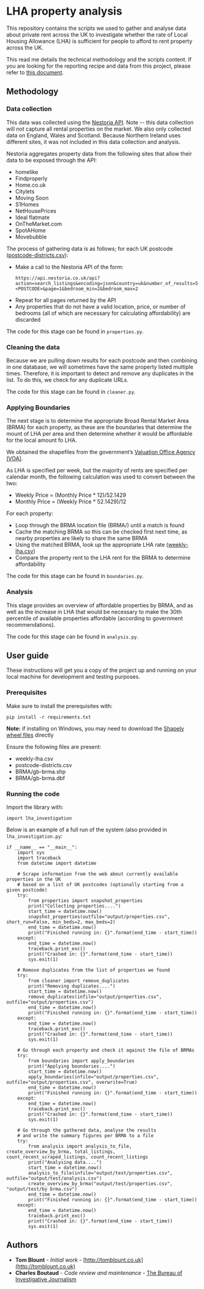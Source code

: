 # LHA property analysis

This repository contains the scripts we used to gather and analyse data about private rent across the UK to investigate whether the rate of Local Housing Allowance (LHA) is sufficient for people to afford to rent property across the UK.

This read me details the technical methodology and the scripts content. If you are looking for the reporting recipe and data from this project, please refer to [this document](https://docs.google.com/document/d/1ydf6xjYjCQtHPCefNGRZyQEmAG23UOJpCoyIk0UL6HA/).

## Methodology

### Data collection
This data was collected using the [Nestoria API](https://www.nestoria.co.uk/help/api). Note -- this data collection will not capture all rental properties on the market. We also only collected data on England, Wales and Scotland. Because Northern Ireland uses different sites, it was not included in this data collection and analysis.

Nestoria aggregates property data from the following sites that allow their data to be exposed through the API:
* homelike
* Findproperly
* Home.co.uk
* Citylets
* Moving Soon
* S1Homes
* NetHousePrices
* Ideal flatmate
* OnTheMarket.com
* SpotAHome
* Movebubble

The process of gathering data is as follows; for each UK postcode ([postcode-districts.csv](postcode-districts.csv)):
* Make a call to the Nestoria API of the form:
    ```
    https://api.nestoria.co.uk/api?action=search_listings&encoding=json&country=uk&number_of_results=50&listing_type=rent&place_name=<POSTCODE>&page=1&bedroom_min=2&bedroom_max=2
    ```
* Repeat for all pages returned by the API
* Any properties that do not have a valid location, price, or number of bedrooms (all of which are necessary for calculating affordability) are discarded

The code for this stage can be found in `properties.py`.

### Cleaning the data
Because we are pulling down results for each postcode and then combining in one database, we will sometimes have the same property listed multiple times. Therefore, it is important to detect and remove any duplicates in the list. To do this, we check for any duplicate URLs.

The code for this stage can be found in `cleaner.py`.

### Applying Boundaries
The next stage is to determine the appropriate Broad Rental Market Area (BRMA) for each property, as these are the boundaries that determine the mount of LHA per area and then determine whether it would be affordable for the local amount fo LHA.

We obtained the shapefiles from the government’s [Valuation Office Agency (VOA)](https://www.gov.uk/government/organisations/valuation-office-agency).

As LHA is specified per week, but the majority of rents are specified per calendar month, the following calculation was used to convert between the two:
* Weekly Price = (Monthly Price * 12)/52.1429
* Monthly Price = (Weekly Price * 52.1429)/12

For each property:
* Loop through the BRMA location file (BRMA/) until a match is found
* Cache the matching BRMA so this can be checked first next time, as nearby properties are likely to share the same BRMA
* Using the matched BRMA, look up the appropriate LHA rate ([weekly-lha.csv](weekly-lha.csv))
* Compare the property rent to the LHA rent for the BRMA to determine affordability

The code for this stage can be found in `boundaries.py`.

### Analysis
This stage provides an overview of affordable properties by BRMA, and as well as the increase in LHA that would be necessary to make the 30th percentile of available properties affordable (according to government recommendations).

The code for this stage can be found in `analysis.py`.

## User guide

These instructions will get you a copy of the project up and running on your local machine for development and testing purposes.

### Prerequisites

Make sure to install the prerequisites with:

```
pip install -r requirements.txt
```

**Note:** if installing on Windows, you may need to download the [Shapely wheel files](https://www.lfd.uci.edu/~gohlke/pythonlibs/#shapely) directly


Ensure the following files are present:
* weekly-lha.csv
* postcode-districts.csv
* BRMA/gb-brma.shp
* BRMA/gb-brma.dbf


### Running the code

Import the library with:

```
import lha_investigation
```

Below is an example of a full run of the system (also provided in `lha_investigation.py`:

```
if __name__ == "__main__":
    import sys
    import traceback
    from datetime import datetime

    # Scrape information from the web about currently available properties in the UK
    # based on a list of UK postcodes (optionally starting from a given postcode)
    try:
        from properties import snapshot_properties
        print("Collecting properties....")
        start_time = datetime.now()
        snapshot_properties(outfile="output/properties.csv", short_run=False, min_beds=2, max_beds=2)    
        end_time = datetime.now()
        print("Finished running in: {}".format(end_time - start_time))
    except:
        end_time = datetime.now()
        traceback.print_exc()
        print("Crashed in: {}".format(end_time - start_time))
        sys.exit(1)

    # Remove duplicates from the list of properties we found
    try:
        from cleaner import remove_duplicates
        print("Removing duplicates....")
        start_time = datetime.now()
        remove_duplicates(infile="output/properties.csv", outfile="output/properties.csv")    
        end_time = datetime.now()
        print("Finished running in: {}".format(end_time - start_time))
    except:
        end_time = datetime.now()
        traceback.print_exc()
        print("Crashed in: {}".format(end_time - start_time))
        sys.exit(1)

    # Go through each property and check it against the file of BRMAs
    try:
        from boundaries import apply_boundaries
        print("Applying boundaries....")
        start_time = datetime.now()
        apply_boundaries(infile="output/properties.csv", outfile="output/properties.csv", overwrite=True)
        end_time = datetime.now()
        print("Finished running in: {}".format(end_time - start_time))
    except:
        end_time = datetime.now()
        traceback.print_exc()
        print("Crashed in: {}".format(end_time - start_time))
        sys.exit(1)

    # Go through the gathered data, analyse the results
    # and write the summary figures per BRMA to a file
    try:
        from analysis import analysis_to_file, create_overview_by_brma, total_listings, count_recent_scraped_listings, count_recent_listings
        print("Analysing data....")
        start_time = datetime.now()
        analysis_to_file(infile="output/test/properties.csv", outfile="output/test/analysis.csv")
        create_overview_by_brma("output/test/properties.csv", "output/test/by brma.csv")
        end_time = datetime.now()
        print("Finished running in: {}".format(end_time - start_time))
    except:
        end_time = datetime.now()
        traceback.print_exc()
        print("Crashed in: {}".format(end_time - start_time))
        sys.exit(1)
```

## Authors

* **Tom Blount** - *Initial work* - [http://tomblount.co.uk](http://tomblount.co.uk)
* **Charles Boutaud** - *Code review and maintenance* - [The Bureau of Investigative Journalism](https://www.thebureauinvestigates.com/)
